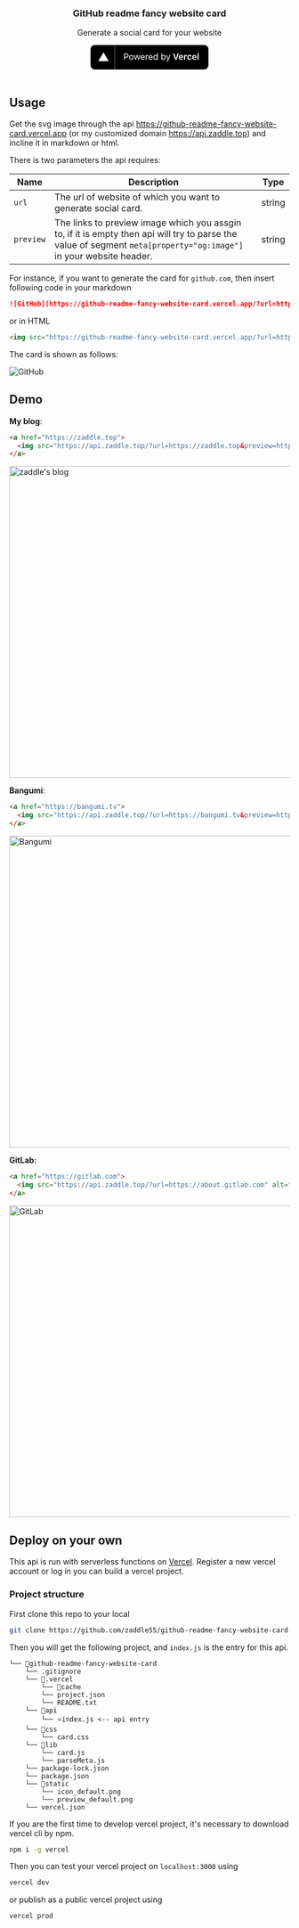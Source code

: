 <!--Heading-->

<p align="center">
  <h3 align="center">GitHub readme fancy website card</h3>
  <p align="center">Generate a social card for your website<p>
</p>

<div align="center">
  <a href="https://securityscorecards.dev/viewer/?uri=github.com/anuraghazra/github-readme-stats">
    <svg width="212" height="44" viewBox="0 0 212 44" fill="none" xmlns="http://www.w3.org/2000/svg">
      <rect width="212" height="44" rx="8" fill="black"/>
      <path d="M60.4375 15.2266V26.5H61.8438V22.4766H64.6797C66.7969 22.4766 68.3047 20.9844 68.3047 18.875C68.3047 16.7266 66.8281 15.2266 64.6953 15.2266H60.4375ZM61.8438 16.4766H64.3281C65.9609 16.4766 66.8594 17.3281 66.8594 18.875C66.8594 20.3672 65.9297 21.2266 64.3281 21.2266H61.8438V16.4766ZM73.3441 26.6484C75.7425 26.6484 77.2269 24.9922 77.2269 22.2891C77.2269 19.5781 75.7425 17.9297 73.3441 17.9297C70.9456 17.9297 69.4613 19.5781 69.4613 22.2891C69.4613 24.9922 70.9456 26.6484 73.3441 26.6484ZM73.3441 25.4375C71.7503 25.4375 70.8519 24.2812 70.8519 22.2891C70.8519 20.2891 71.7503 19.1406 73.3441 19.1406C74.9378 19.1406 75.8363 20.2891 75.8363 22.2891C75.8363 24.2812 74.9378 25.4375 73.3441 25.4375ZM89.2975 18.0781H87.9459L86.2897 24.8125H86.1647L84.2819 18.0781H82.9928L81.11 24.8125H80.985L79.3288 18.0781H77.9694L80.3288 26.5H81.6881L83.5631 19.9844H83.6881L85.5709 26.5H86.9381L89.2975 18.0781ZM93.8213 19.1172C95.1572 19.1172 96.0478 20.1016 96.0791 21.5938H91.4384C91.54 20.1016 92.4775 19.1172 93.8213 19.1172ZM96.04 24.3203C95.6884 25.0625 94.9541 25.4609 93.8681 25.4609C92.4384 25.4609 91.5088 24.4062 91.4384 22.7422V22.6797H97.4931V22.1641C97.4931 19.5469 96.1103 17.9297 93.8369 17.9297C91.5244 17.9297 90.04 19.6484 90.04 22.2969C90.04 24.9609 91.5009 26.6484 93.8369 26.6484C95.6806 26.6484 96.9931 25.7578 97.3838 24.3203H96.04ZM99.2825 26.5H100.626V21.2812C100.626 20.0938 101.556 19.2344 102.837 19.2344C103.103 19.2344 103.587 19.2812 103.697 19.3125V17.9688C103.525 17.9453 103.243 17.9297 103.025 17.9297C101.908 17.9297 100.939 18.5078 100.689 19.3281H100.564V18.0781H99.2825V26.5ZM108.181 19.1172C109.517 19.1172 110.408 20.1016 110.439 21.5938H105.798C105.9 20.1016 106.838 19.1172 108.181 19.1172ZM110.4 24.3203C110.048 25.0625 109.314 25.4609 108.228 25.4609C106.798 25.4609 105.869 24.4062 105.798 22.7422V22.6797H111.853V22.1641C111.853 19.5469 110.47 17.9297 108.197 17.9297C105.884 17.9297 104.4 19.6484 104.4 22.2969C104.4 24.9609 105.861 26.6484 108.197 26.6484C110.041 26.6484 111.353 25.7578 111.744 24.3203H110.4ZM116.76 26.6484C117.924 26.6484 118.924 26.0938 119.455 25.1562H119.58V26.5H120.861V14.7344H119.518V19.4062H119.4C118.924 18.4844 117.932 17.9297 116.76 17.9297C114.619 17.9297 113.221 19.6484 113.221 22.2891C113.221 24.9375 114.603 26.6484 116.76 26.6484ZM117.072 19.1406C118.596 19.1406 119.549 20.3594 119.549 22.2891C119.549 24.2344 118.603 25.4375 117.072 25.4375C115.533 25.4375 114.611 24.2578 114.611 22.2891C114.611 20.3281 115.541 19.1406 117.072 19.1406ZM131.534 26.6484C133.667 26.6484 135.065 24.9219 135.065 22.2891C135.065 19.6406 133.674 17.9297 131.534 17.9297C130.378 17.9297 129.354 18.5 128.893 19.4062H128.768V14.7344H127.424V26.5H128.706V25.1562H128.831C129.362 26.0938 130.362 26.6484 131.534 26.6484ZM131.221 19.1406C132.76 19.1406 133.674 20.3203 133.674 22.2891C133.674 24.2578 132.76 25.4375 131.221 25.4375C129.69 25.4375 128.737 24.2344 128.737 22.2891C128.737 20.3438 129.69 19.1406 131.221 19.1406ZM137.261 29.5469C138.753 29.5469 139.425 28.9688 140.143 27.0156L143.433 18.0781H142.003L139.698 25.0078H139.573L137.261 18.0781H135.808L138.925 26.5078L138.768 27.0078C138.417 28.0234 137.995 28.3906 137.222 28.3906C137.034 28.3906 136.823 28.3828 136.659 28.3516V29.5C136.847 29.5312 137.081 29.5469 137.261 29.5469ZM154.652 26.5L158.55 15.2266H156.402L153.589 24.1484H153.457L150.621 15.2266H148.394L152.332 26.5H154.652ZM162.668 19.3203C163.832 19.3203 164.598 20.1328 164.637 21.3984H160.613C160.699 20.1484 161.512 19.3203 162.668 19.3203ZM164.652 24.1484C164.371 24.7812 163.707 25.1328 162.746 25.1328C161.473 25.1328 160.652 24.2422 160.605 22.8203V22.7188H166.574V22.0938C166.574 19.3984 165.113 17.7812 162.676 17.7812C160.199 17.7812 158.66 19.5078 158.66 22.2578C158.66 25.0078 160.176 26.6719 162.691 26.6719C164.707 26.6719 166.137 25.7031 166.488 24.1484H164.652ZM168.199 26.5H170.137V21.5625C170.137 20.3672 171.012 19.5859 172.27 19.5859C172.598 19.5859 173.113 19.6406 173.262 19.6953V17.8984C173.082 17.8438 172.738 17.8125 172.457 17.8125C171.356 17.8125 170.434 18.4375 170.199 19.2812H170.067V17.9531H168.199V26.5ZM181.7 20.8281C181.497 19.0312 180.168 17.7812 177.973 17.7812C175.403 17.7812 173.895 19.4297 173.895 22.2031C173.895 25.0156 175.411 26.6719 177.981 26.6719C180.145 26.6719 181.489 25.4688 181.7 23.6797H179.856C179.653 24.5703 178.981 25.0469 177.973 25.0469C176.653 25.0469 175.856 24 175.856 22.2031C175.856 20.4297 176.645 19.4062 177.973 19.4062C179.036 19.4062 179.676 20 179.856 20.8281H181.7ZM186.817 19.3203C187.981 19.3203 188.747 20.1328 188.786 21.3984H184.762C184.848 20.1484 185.661 19.3203 186.817 19.3203ZM188.802 24.1484C188.52 24.7812 187.856 25.1328 186.895 25.1328C185.622 25.1328 184.802 24.2422 184.755 22.8203V22.7188H190.723V22.0938C190.723 19.3984 189.262 17.7812 186.825 17.7812C184.348 17.7812 182.809 19.5078 182.809 22.2578C182.809 25.0078 184.325 26.6719 186.841 26.6719C188.856 26.6719 190.286 25.7031 190.637 24.1484H188.802ZM192.427 26.5H194.364V14.6484H192.427V26.5Z" fill="white"/>
      <path d="M23.3248 13L32.6497 29H14L23.3248 13Z" fill="white"/>
      <line x1="43.5" y1="2.18557e-08" x2="43.5" y2="44" stroke="#5E5E5E"/>
    </svg>
  </a>
</div>

<br />

## Usage

Get the svg image through the api https://github-readme-fancy-website-card.vercel.app (or my customized domain https://api.zaddle.top) and incline it in markdown or html.

There is two parameters the api requires:

| Name | Description| Type |
|---|----|--|
| `url` | The url of website of which you want to generate social card. | string |
| `preview` | The links to preview image which you assgin to, if it is empty then api will try to parse the value of segment `meta[property="og:image"]` in your website header. | string |

For instance, if you want to generate the card for `github.com`, then insert following code in your markdown

```md
![GitHub](https://github-readme-fancy-website-card.vercel.app/?url=https://github.com)
```

or in HTML

```html
<img src="https://github-readme-fancy-website-card.vercel.app/?url=https://github.com" alt="GitHub" />
```

The card is shown as follows:

![GitHub](https://github-readme-fancy-website-card.vercel.app/?url=https://github.com)

## Demo

**My blog**:

```html
<a href="https://zaddle.top">
  <img src="https://api.zaddle.top/?url=https://zaddle.top&preview=https://raw.githubusercontent.com/zaddle55/Picgo/main/images/alice.jpg" alt="zaddle's blog" width="560px" />
</a>
```

<a href="https://zaddle.top">
  <img src="https://api.zaddle.top/?url=https://zaddle.top&preview=https://raw.githubusercontent.com/zaddle55/Picgo/main/images/alice.jpg" alt="zaddle's blog" width="560px" />
</a>

**Bangumi**:

```html
<a href="https://bangumi.tv">
  <img src="https://api.zaddle.top/?url=https://bangumi.tv&preview=https://th.bing.com/th/id/OIP.tdQQN3675pYpufw1Xm7dawAAAA?rs=1&pid=ImgDetMain" alt="Bangumi" width="560px" />
</a>
```

<a href="https://bangumi.tv">
  <img src="https://api.zaddle.top/?url=https://bangumi.tv&preview=https://th.bing.com/th/id/OIP.tdQQN3675pYpufw1Xm7dawAAAA?rs=1&pid=ImgDetMain" alt="Bangumi" width="560px" />
</a>

**GitLab:**

```html
<a href="https://gitlab.com">
  <img src="https://api.zaddle.top/?url=https://about.gitlab.com" alt="GitLab" width="560px" />
</a>
```

<a href="https://gitlab.com">
  <img src="https://api.zaddle.top/?url=https://about.gitlab.com" alt="GitLab" width="560px" />
</a>

## Deploy on your own

This api is run with serverless functions on [Vercel](https://vercel.com). Register a new vercel account or log in you can build a vercel project.

### Project structure

First clone this repo to your local

```bash
git clone https://github.com/zaddle55/github-readme-fancy-website-card.git
```

Then you will get the following project, and `index.js` is the entry for this api.

```plain text
└── 📁github-readme-fancy-website-card
    └── .gitignore
    └── 📁.vercel
        └── 📁cache
        └── project.json
        └── README.txt
    └── 📁api
        └── ⭐index.js <-- api entry
    └── 📁css
        └── card.css
    └── 📁lib
        └── card.js
        └── parseMeta.js
    └── package-lock.json
    └── package.json
    └── 📁static
        └── icon_default.png
        └── preview_default.png
    └── vercel.json
```

If you are the first time to develop vercel project, it's necessary to download vercel cli by npm.

```bash
npm i -g vercel
```

Then you can test your vercel project on `localhost:3000` using

```bash
vercel dev
```

or publish as a public vercel project using

```bash
vercel prod
```
